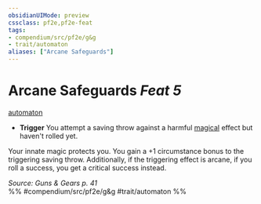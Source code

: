 ```yaml
---
obsidianUIMode: preview
cssclass: pf2e,pf2e-feat
tags:
- compendium/src/pf2e/g&g
- trait/automaton
aliases: ["Arcane Safeguards"]
---
```

# Arcane Safeguards  *Feat 5*  
[automaton](../../rules/traits/automaton-g-g.md)  

- **Trigger** You attempt a saving throw against a harmful [magical](../../rules/traits/magical.md) effect but haven't rolled yet.

Your innate magic protects you. You gain a +1 circumstance bonus to the triggering saving throw. Additionally, if the triggering effect is arcane, if you roll a success, you get a critical success instead.

*Source: Guns & Gears p. 41*  
%% #compendium/src/pf2e/g&g #trait/automaton %%